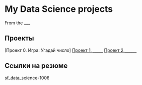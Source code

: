 # My Data Science projects

From the ___
## Проекты

[Проект 0. Игра: Угадай число]
[Проект 1. _____](___)
[Проект 2.______](____)
## Ссылки на резюме
sf_data_science-1006